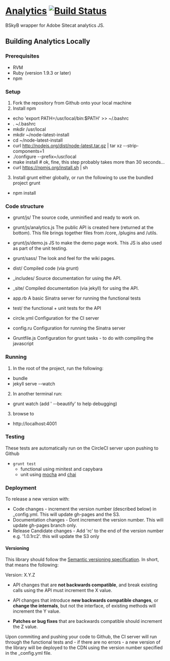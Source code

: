 [Analytics](http://skyglobal.github.io/analytics) [![Build Status](https://circleci.com/gh/sabeurthabti/analytics.png?circle-token=ffbea17cf5fdf1c09f4fb53cf5fa1db6c804c832)](https://circleci.com/gh/skyglobal/analytics)
=========

BSkyB wrapper for Adobe Sitecat analytics JS.

## Building Analytics Locally
### Prerequisites

- RVM
- Ruby (version 1.9.3 or later)
- npm

### Setup
1. Fork the repository from Github onto your local machine
2. Install npm
  - echo 'export PATH=/usr/local/bin:$PATH' >> ~/.bashrc
  - . ~/.bashrc
  - mkdir /usr/local
  - mkdir ~/node-latest-install
  - cd ~/node-latest-install
  - curl http://nodejs.org/dist/node-latest.tar.gz | tar xz --strip-components=1
  - ./configure --prefix=/usr/local
  - make install # ok, fine, this step probably takes more than 30 seconds...
  - curl https://npmjs.org/install.sh | sh
3. Install grunt either globally, or run the following to use the bundled project grunt
  - npm install

### Code structure
- grunt/js/
  The source code, unminified and ready to work on.

- grunt/js/analytics.js
  The public API is created here (returned at the bottom). This file brings together files from /core, /plugins and /utils.

- grunt/js/demo.js
  JS to make the demo page work.  This JS is also used as part of the unit testing.

- grunt/sass/
  The look and feel for the wiki pages.

- dist/
  Compiled code (via grunt)

- _includes/
  Source documentation for using the API.

- _site/
  Compiled documentation (via jekyll) for using the API.

- app.rb
  A basic Sinatra server for running the functional tests

- test/
  the functional + unit tests for the API

- circle.yml
  Configuration for the CI server

- config.ru
  Configuration for running the Sinatra server

- Gruntfile.js
  Configuration for grunt tasks - to do with compiling the javascript

### Running

1. In the root of the project, run the following:
  - bundle
  - jekyll serve --watch
2. In another terminal run:
  - grunt watch (add ' --beautify' to help debugging)
3. browse to
  - http://localhost:4001

### Testing
These tests are automatically run on the CircleCI server upon pushing to Github
  - `grunt test`
    - functional using minitest and capybara
    - unit using [mocha](http://visionmedia.github.io/mocha/) and [chai](http://chaijs.com/‎)


### Deployment
To release a new version with:
  - Code changes -  increment the version number (described below) in _config.yml. This will update gh-pages and the S3.
  - Documentation changes - Dont increment the version number. This will update gh-pages branch only.
  - Release Candidate changes - Add 'rc' to the end of the version number e.g. '1.0.1rc2'. this will update the S3 only

#### Versioning
This library should follow the [Semantic versioning
specification](http://semver.org/). In short, that means the following:

Version: X.Y.Z

- API changes that are **not backwards compatible**, and break existing
  calls using the API must increment the X value.

- API changes that introduce **new backwards compatible changes**, or **change the
  internals**, but not the interface, of existing methods will increment the
  Y value.

- **Patches or bug fixes** that are backwards compatible should increment the
  Z value.


Upon commiting and pushing your code to Github, the CI server will run through
the functional tests and - if there are no errors - a new version of the library
will be deployed to the CDN using the version number specified in the
_config.yml file.
